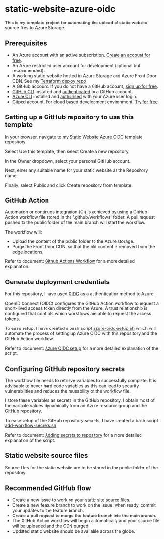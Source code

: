 # static-website-azure-oidc

This is my template project for automating the upload of static website source files to Azure Storage.

## Prerequisites

- An Azure account with an active subscription. [Create an account for free](https://azure.microsoft.com/free/?WT.mc_id=A261C142F).
- An Azure restricted user account for development (optional but recommended).
- A working static website hosted in Azure Storage and Azure Front Door CDN. See my [Terraform deploy repo]()
- A GitHub account. If you do not have a GitHub account, [sign up for free](https://github.com/join).
- [GitHub CLI](https://cli.github.com/) installed and [authenticated](https://cli.github.com/manual/gh_auth_login) to a GitHub account.
- [Azure CLI](https://learn.microsoft.com/en-gb/cli/azure/what-is-azure-cli) installed and [authorised](https://learn.microsoft.com/en-gb/cli/azure/get-started-with-azure-cli#how-to-sign-into-the-azure-cli) with your Azure user login.
- Gitpod account. For cloud based development environment. [Try for free](https://gitpod.io/login/)


## Setting up a GitHub repository to use this template

In your browser, navigate to my [Static Website Azure OIDC](https://github.com/mpflynnx/static-website-azure-oidc) template repository.

Select Use this template, then select Create a new repository.

In the Owner dropdown, select your personal GitHub account.

Next, enter any suitable name for your static website as the Repository name.

Finally, select Public and click Create repository from template.

## GitHub Action

Automation or continuos integration (CI) is achieved by using a GitHub Action workflow file stored in the '.github/workflows' folder. A pull request pushed to the public folder of the main branch will start the workflow. 

The workflow will:

- Upload the content of the public folder to the Azure storage.
- Purge the Front Door CDN, so that the old content is removed from the edge locations.

Refer to document: [Github Actions Workflow](/docs/github-action-workflow-explanation.md) for a more detailed explanation.

## Generate deployment credentials

For this repository, I have used [OIDC](https://docs.github.com/en/actions/deployment/security-hardening-your-deployments/about-security-hardening-with-openid-connect) as a authentication method to Azure. 

OpenID Connect (OIDC) configures the GitHub Action workflow to request a short-lived access token directly from the Azure. A trust relationship is configured that controls which workflows are able to request the access tokens.

To ease setup, I have created a bash script [azure-oidc-setup.sh](./bin/azure-oidc-setup.sh) which will automate the process of setting up Azure OIDC with this repository and the GitHub Action workflow.

Refer to document: [Azure OIDC setup](/docs/azure-oidc-setup.md) for a more detailed explanation of the script.

## Configuring GitHub repository secrets

The workflow file needs to retrieve variables to successfully complete. It is advisable to never hard code variables as this can lead to security vulnerabilities and reduces the reusability of the workflow file.

I store these variables as secrets in the GitHub repository. I obtain most of the variable values dynamically from an Azure resource group and the GitHub repository.

To ease setup of the GitHub repository secrets, I have created a bash script [add-workflow-secrets.sh](./bin/add-workflow-secrets.sh)

Refer to document: [Adding secrets to repository](/docs/adding-secrets-to-repository.md) for a more detailed explanation of the script.

## Static website source files

Source files for the static website are to be stored in the public folder of the repository.

## Recommended GitHub flow

- Create a new issue to work on your static site source files.
- Create a new feature branch to work on the issue.
when ready, commit your updates to the feature branch.
- Create a pull request to merge the feature branch into the main branch.
- The GitHub Action workflow will begin automatically and your source file will be uploaded and the CDN purged.
- Updated static website should be available across the globe.
